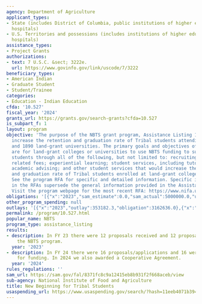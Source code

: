 ```yaml
---
agency: Department of Agriculture
applicant_types:
- State (includes District of Columbia, public institutions of higher education and
  hospitals)
- U.S. Territories and possessions (includes institutions of higher education and
  hospitals)
assistance_types:
- Project Grants
authorizations:
- text: 7 U.S.C. &sect; 3222e.
  url: https://www.govinfo.gov/link/uscode/7/3222
beneficiary_types:
- American Indian
- Graduate Student
- Student/Trainee
categories:
- Education - Indian Education
cfda: '10.527'
fiscal_year: '2024'
grants_url: https://grants.gov/search-grants?cfda=10.527
is_subpart_f: 1
layout: program
objective: 'The purpose of the NBTS grant program, Assistance Listing 10.527, is to
  increase the retention and graduation rate of Tribal students attending 1994, 1862,
  and 1890 land-grant universities. The primary goals and objectives of the program
  are for land-grant colleges or universities to use NBTS funding to support tribal
  students through all of the following, but not limited to: recruiting; tuition and
  related fees; experiential learning; student services, including tutoring; counseling;
  academic advising; and other student services that would increase the retention
  and graduation rate of Tribal students enrolled at land-grant colleges or universities.
  See the program RFA for specific and detailed information. Specific instructions
  in the RFAs supersede the general information provided in the Assistance Listing.
  Visit the program webpage for the most recent RFA: https://www.nifa.usda.gov/grants/funding-opportunities/new-beginning-tribal-students-program'
obligations: '[{"x":"2023","sam_estimate":0.0,"sam_actual":5000000.0,"usa_spending_actual":4548801.0},{"x":"2024","sam_estimate":0.0,"sam_actual":5000000.0,"usa_spending_actual":5147388.89},{"x":"2025","sam_estimate":0.0,"sam_actual":5000000.0,"usa_spending_actual":0.0}]'
other_program_spending: null
outlays: '[{"x":"2023","outlay":353182.3,"obligation":3162636.0},{"x":"2024","outlay":0.0,"obligation":5192950.0},{"x":"2025","outlay":0.0,"obligation":0.0}]'
permalink: /program/10.527.html
popular_name: NBTS
program_type: assistance_listing
results:
- description: In FY 23 there were 12 proposals received and 12 proposals funded in
    the NBTS program.
  year: '2023'
- description: In FY 24 there were 16 proposals/applications and 16 were recommended
    for funding. In 2024 we also awarded a Cooperative Agreement.
  year: '2024'
rules_regulations: ''
sam_url: https://sam.gov/fal/8371fc8c9a12415eb8b931f2f668aceb/view
sub-agency: National Institute of Food and Agriculture
title: New Beginning for Tribal Students
usaspending_url: https://www.usaspending.gov/search/?hash=11eeb4071b394406fb324b71cf363965
---
```

